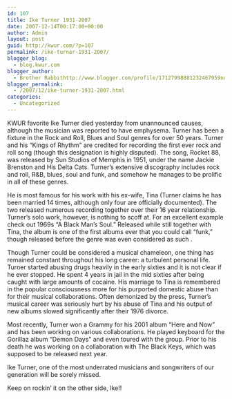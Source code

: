 ```yaml
---
id: 107
title: Ike Turner 1931-2007
date: 2007-12-14T00:17:00+00:00
author: Admin
layout: post
guid: http://kwur.com/?p=107
permalink: /ike-turner-1931-2007/
blogger_blog:
  - blog.kwur.com
blogger_author:
  - Brother Rabbithttp://www.blogger.com/profile/17127998881232467959noreply@blogger.com
blogger_permalink:
  - /2007/12/ike-turner-1931-2007.html
categories:
  - Uncategorized
---
```

<div class="pf-content">
  <p>
    KWUR favorite Ike Turner died yesterday from unannounced causes, although the musician was reported to have emphysema. Turner has been a fixture in the Rock and Roll, Blues and Soul genres for over 50 years. Turner and his “Kings of Rhythm” are credited for recording the first ever rock and roll song (though this designation is highly disputed). The song, Rocket 88, was released by Sun Studios of Memphis in 1951, under the name Jackie Brenston and His Delta Cats. Turner’s extensive discography includes rock and roll, R&B, blues, soul and funk, and somehow he manages to be prolific in all of these genres.
  </p>
  
  <p>
    He is most famous for his work with his ex-wife, Tina (Turner claims he has been married 14 times, although only four are officially documented). The two released numerous recording together over their 16 year relationship. Turner’s solo work, however, is nothing to scoff at. For an excellent example check out 1969s “A Black Man’s Soul.” Released while still together with Tina, the album is one of the first albums ever that you could call “funk,” though released before the genre was even considered as such .
  </p>
  
  <p>
    Though Turner could be considered a musical chameleon, one thing has remained constant throughout his long career: a turbulent personal life. Turner started abusing drugs heavily in the early sixties and it is not clear if he ever stopped. He spent 4 years in jail in the mid sixties after being caught with large amounts of cocaine. His marriage to Tina is remembered in the popular consciousness more for his purported domestic abuse than for their musical collaborations. Often demonized by the press, Turner’s musical career was seriously hurt by his abuse of Tina and his output of new albums slowed significantly after their 1976 divorce.
  </p>
  
  <p>
    Most recently, Turner won a Grammy for his 2001 album “Here and Now” and has been working on various collaborations. He played keyboard for the Gorillaz album “Demon Days” and even toured with the group. Prior to his death he was working on a collaboration with The Black Keys, which was supposed to be released next year.
  </p>
  
  <p>
    Ike Turner, one of the most underrated musicians and songwriters of our generation will be sorely missed.
  </p>
  
  <p>
    Keep on rockin’ it on the other side, Ike!!
  </p>
</div>